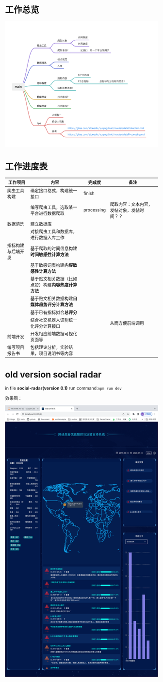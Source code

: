 # 工作总览

![img.png](src/img.png)

# 工作进度表


| 工作项目           | 内容                                                 | 完成度     | 备注                                       |
| ------------------ | ---------------------------------------------------- | ---------- | ------------------------------------------ |
| 爬虫工具构建       | 确定接口格式，构建统一接口                           | finish     |                                            |
|                    | 编写爬虫工具，选取某一平台进行数据爬取               | processing | 爬取内容：文本内容，发帖对象，发帖时间？？ |
| 数据清洗           | 建立数据库                                           |            |                                            |
|                    | 对接爬虫工具和数据库，进行数据入库工作               |            |                                            |
| 指标构建与后端开发 | 基于爬取的时间信息构建**时间敏感性计算方法**         |            |                                            |
|                    | 基于敏感词表构建**内容敏感性计算方法**               |            |                                            |
|                    | 基于贴文相关数据（比如点赞）构建**内容热度计算方法** |            |                                            |
|                    | 基于贴文相关数据构建**自媒体趋势评分计算方法**       |            |                                            |
|                    | 基于已有指标拟合**总评分**                           |            |                                            |
|                    | 结合社交机器人识别统一化评分计算接口                 |            | 从而方便前端调用                           |
| 前端开发           | 开发相应前端数据可视化页面等                         |            |                                            |
| 编写项目报告书     | 包括理论分析，实验结果，项目说明书等内容             |            |                                            |

# old version social radar

in file **social-radar(version 0.1)** run command:``npm run dev``

效果图：

![img.png](src/img1.png)
